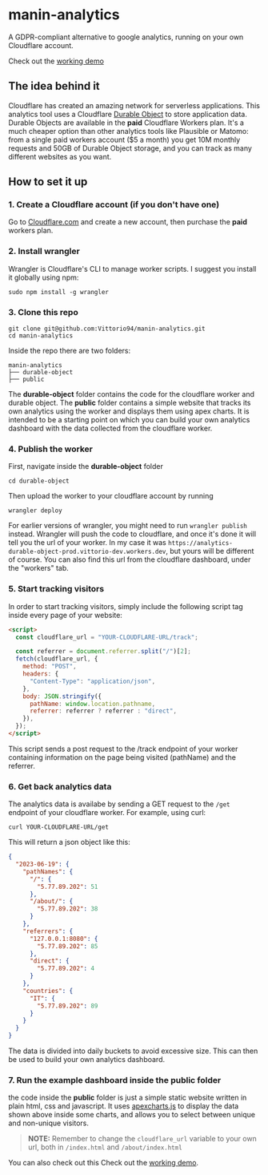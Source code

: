 # manin-analytics

A GDPR-compliant alternative to google analytics, running on your own Cloudflare account.

Check out the [working demo](https://analytics.vittoriolora.com/)

## The idea behind it

Cloudflare has created an amazing network for serverless applications. This analytics tool uses a Cloudflare [Durable Object](https://developers.cloudflare.com/workers/learning/using-durable-objects/) to store application data. Durable Objects are available in the **paid** Cloudflare Workers plan. It's a much cheaper option than other analytics tools like Plausible or Matomo: from a single paid workers account ($5 a month) you get 10M monthly requests and 50GB of Durable Object storage, and you can track as many different websites as you want.

## How to set it up

### 1. Create a Cloudflare account (if you don't have one)

Go to [Cloudflare.com](https://www.cloudflare.com/) and create a new account, then purchase the **paid** workers plan.

### 2. Install wrangler

Wrangler is Cloudflare's CLI to manage worker scripts. I suggest you install it globally using npm:

```
sudo npm install -g wrangler
```

### 3. Clone this repo

```
git clone git@github.com:Vittorio94/manin-analytics.git
cd manin-analytics

```

Inside the repo there are two folders:

```
manin-analytics
├── durable-object
├── public
```

The **durable-object** folder contains the code for the cloudflare worker and durable object. The **public** folder contains a simple website that tracks its own analytics using the worker and displays them using apex charts. It is intended to be a starting point on which you can build your own analytics dashboard with the data collected from the cloudflare worker.

### 4. Publish the worker

First, navigate inside the **durable-object** folder

```
cd durable-object
```

Then upload the worker to your cloudflare account by running

```
wrangler deploy
```

For earlier versions of wrangler, you might need to run `wrangler publish` instead. Wrangler will push the code to cloudflare, and once it's done it will tell you the url of your worker. In my case it was `https://analytics-durable-object-prod.vittorio-dev.workers.dev`, but yours will be different of course. You can also find this url from the cloudflare dashboard, under the "workers" tab.

### 5. Start tracking visitors

In order to start tracking visitors, simply include the following script tag inside every page of your website:

```html
<script>
  const cloudflare_url = "YOUR-CLOUDFLARE-URL/track";

  const referrer = document.referrer.split("/")[2];
  fetch(cloudflare_url, {
    method: "POST",
    headers: {
      "Content-Type": "application/json",
    },
    body: JSON.stringify({
      pathName: window.location.pathname,
      referrer: referrer ? referrer : "direct",
    }),
  });
</script>
```

This script sends a post request to the /track endpoint of your worker containing information on the page being visited (pathName) and the referrer.

### 6. Get back analytics data

The analytics data is availabe by sending a GET request to the `/get` endpoint of your cloudflare worker. For example, using curl:

```
curl YOUR-CLOUDFLARE-URL/get
```

This will return a json object like this:

```json
{
  "2023-06-19": {
    "pathNames": {
      "/": {
        "5.77.89.202": 51
      },
      "/about/": {
        "5.77.89.202": 38
      }
    },
    "referrers": {
      "127.0.0.1:8080": {
        "5.77.89.202": 85
      },
      "direct": {
        "5.77.89.202": 4
      }
    },
    "countries": {
      "IT": {
        "5.77.89.202": 89
      }
    }
  }
}
```

The data is divided into daily buckets to avoid excessive size. This can then be used to build your own analytics dashboard.

### 7. Run the example dashboard inside the **public** folder

the code inside the **public** folder is just a simple static website written in plain html, css and javascript. It uses [apexcharts.js](https://apexcharts.com/) to display the data shown above inside some charts, and allows you to select between unique and non-unique visitors.

> **NOTE:** Remember to change the `cloudflare_url` variable to your own url, both in `/index.html` and `/about/index.html`

You can also check out this Check out the [working demo](https://analytics.vittoriolora.com/).
